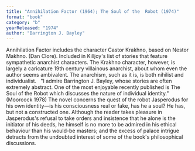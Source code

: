 ```yaml
---
title: "Annihilation Factor (1964); The Soul of the  Robot (1974)"
format: "book"
category: "b"
yearReleased: "1974"
author: "Barrington J. Bayley"
---
```

Annihilation Factor includes the character Castor Krakhno, based on Nestor Makhno. (Dan Clore). Included in Killjoy's list of stories that feature sympathetic  anarchist characters. The Krakhno character, however, is largely a caricature 19th century villainous  anarchist, about whom even the author seems ambivalent. The anarchism, such as  it is, is both nihilist and individualist.
 
"I admire Barrington J. Bayley, whose  stories are often extremely abstract. One of the most enjoyable recently  published is The Soul of the Robot which discusses the nature of  individual identity." (Moorcock 1978) The novel concerns the quest of the  robot Jasperodus for his own identity—is his consciousness real or fake, has he  a soul? He has, but not a constructed one. Although the reader takes pleasure in  Jasperodus's refusal to take orders and insistence that he alone is the  initiator of his deeds, he himself is no more to be admired in his ethical  behaviour than his would-be masters; and the excess of palace intrigue detracts  from the undoubted interest of some of the book's philosophical discussions.
